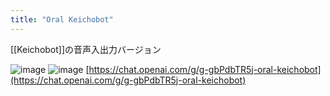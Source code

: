 ```yaml
---
title: "Oral Keichobot"
---
```


[[Keichobot]]の音声入出力バージョン

![image](https://gyazo.com/0ea98b64b106e5a509ee8dbd36b49426/thumb/1000)
![image](https://gyazo.com/0f6a036993da70109bf7d50d9ae15f16/thumb/1000)
[https://chat.openai.com/g/g-gbPdbTR5j-oral-keichobot](https://chat.openai.com/g/g-gbPdbTR5j-oral-keichobot)
